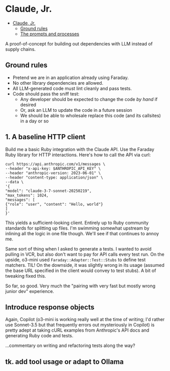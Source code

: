 # Claude, Jr.

<!-- TOC -->
* [Claude, Jr.](#claude-jr)
  * [Ground rules](#ground-rules)
  * [The prompts and processes](#the-prompts-and-processes)
<!-- TOC -->

A proof-of-concept for building out dependencies with LLM instead of supply chains.

## Ground rules

- Pretend we are in an application already using Faraday.
- No other library dependencies are allowed.
- All LLM-generated code must lint cleanly and pass tests.
- Code should pass the sniff test:
  - Any developer should be expected to change the code _by hand_ if desired
  - Or, ask an LLM to update the code in a future session
  - We should be able to wholesale replace this code (and its callsites) in a day or so

## 1. A baseline HTTP client

Build me a basic Ruby integration with the Claude API. Use the Faraday Ruby library for HTTP interactions. Here's how to call the API via curl:

```
curl https://api.anthropic.com/v1/messages \
--header "x-api-key: $ANTHROPIC_API_KEY" \
--header "anthropic-version: 2023-06-01" \
--header "content-type: application/json" \
--data \
'{
"model": "claude-3-7-sonnet-20250219",
"max_tokens": 1024,
"messages": [
{"role": "user", "content": "Hello, world"}
]
}'
```

This yields a sufficient-looking client. Entirely up to Ruby community standards for splitting up files.
I'm swimming somewhat upstream by inlining all the logic in one file though. We'll see if that continues to annoy me.

Same sort of thing when I asked to generate a tests. I wanted to avoid pulling in VCR, but also don't want to pay for API calls every test run. On the upside, o3-mini used `Faraday::Adapter::Test::Stubs` to define test matchers. TIL! On the downside, it was slightly wrong in its usage (assumed the base URL specified in the client would convey to test stubs). A bit of tweaking fixed this.

So far, so good. Very much the "pairing with very fast but mostly wrong junior dev" experience.

## Introduce response objects

Again, Copilot (o3-mini is working really well at the time of writing; I'd rather use Sonnet-3.5 but that frequently errors out mysteriously in Copilot) is pretty adept at taking cURL examples from Anthropic's API docs and generating Ruby code and tests.

...commentary on writing and refactoring tests along the way?

## tk. add tool usage or adapt to Ollama
